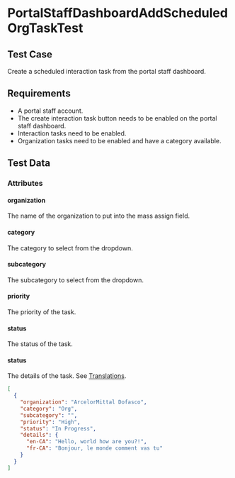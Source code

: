 # PortalStaffDashboardAddScheduledOrgTaskTest <Badge text="test" vertical="middle" />

## Test Case
Create a scheduled interaction task from the portal staff dashboard.

## Requirements
* A portal staff account.
* The create interaction task button needs to be enabled on the portal staff dashboard.
* Interaction tasks need to be enabled.
* Organization tasks need to be enabled and have a category available.

## Test Data
### Attributes

#### organization <Badge text="string" vertical="middle" />
The name of the organization to put into the mass assign field.

#### category <Badge text="string" vertical="middle" />
The category to select from the dropdown.

#### subcategory <Badge text="string" vertical="middle" />
The subcategory to select from the dropdown.

#### priority <Badge text="string" vertical="middle" />
The priority of the task.

#### status <Badge text="string" vertical="middle" />
The status of the task.

#### status <Badge text="string" vertical="middle" />
The details of the task. See [Translations](../model/translations).

``` json
[
  {
    "organization": "ArcelorMittal Dofasco",
    "category": "Org",
    "subcategory": "",
    "priority": "High",
    "status": "In Progress",
    "details": {
      "en-CA": "Hello, world how are you?!",
      "fr-CA": "Bonjour, le monde comment vas tu"
    }
  }
]
```

